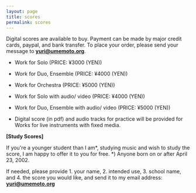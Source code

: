 ```yaml
---
layout: page
title: scores
permalink: scores
---
```


Digital scores are available to buy. 
Payment can be made by major credit cards, paypal, and bank transfer.
To place your order,  please send your message to **yuri@umemoto.org**.
 
- Work for Solo (PRICE: ¥3000 (YEN))
- Work for Duo, Ensemble (PRICE: ¥4000 (YEN))
- Work for Orchestra (PRICE: ¥5000 (YEN))

- Work for Solo with audio/ video (PRICE: ¥4000 (YEN))
- Work for Duo, Ensemble with audio/ video (PRICE: ¥5000 (YEN))
 - Digital score (in pdf) and audio tracks for practice will be provided for Works for live instruments with fixed media.


**[Study Scores]**

If you're a younger student than I am*, studying music and wish to study the score, I am happy to offer it to you for free. 
*) Anyone born on or after April 23, 2002.

If needed, please provide 1. your name, 2. intended use, 3. school name, and 4. the score you would like, and send it to my email address: **yuri@umemoto.org**
